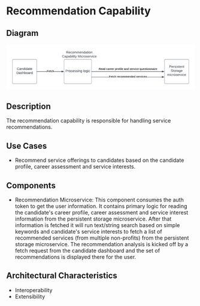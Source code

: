 # Recommendation Capability

## Diagram
![RecommendationCapability](../../assets/RecommendationCapability.png)

## Description
The recommendation capability is responsible for handling service recommendations.

## Use Cases
* Recommend service offerings to candidates based on the candidate profile, career assessment and service interests.

## Components
* Recommendation Microservice: This component consumes the auth token to get the user information. It contains primary logic for reading the candidate's career profile, career assessment and service interest information from the persistent storage microservice. After that information is fetched it will run text/string search based on simple keywords and candidate's service interests to fetch a list of recommended services (from multiple non-profits) from the persistent storage microservice. The recommendation analysis is kicked off by a fetch request from the candidate dashboard and the set of recommendations is displayed there for the user.



## Architectural Characteristics
* Interoperability
* Extensibility 
